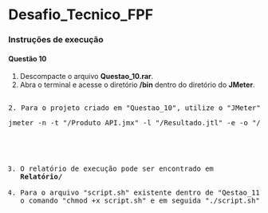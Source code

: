 # Desafio_Tecnico_FPF

### Instruções de execução

#### Questão 10

1. Descompacte o arquivo **Questao_10.rar**.
2. Abra o terminal e acesse o diretório **/bin** dentro do diretório do **JMeter**.
<pre>

2. Para o projeto criado em "Questao_10", utilize o "JMeter" para executá-lo. Execute o comando abaixo para gerar um relatório de execução do teste:
<pre>
jmeter -n -t "<your_path>/Produto_API.jmx" -l "<your_path>/Resultado.jtl" -e -o "<your_path>/Relatório"
</pre>
3. O relatório de execução pode ser encontrado em **Relatório/**
3. Para o arquivo "script.sh" existente dentro de "Qestao_11", execute o comando "chmod +x script.sh" e em seguida "./script.sh". 

